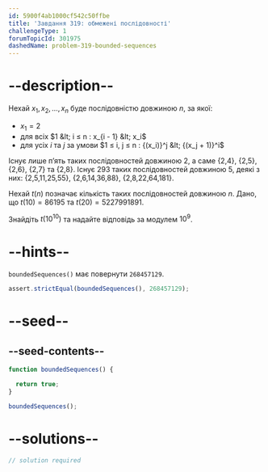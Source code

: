 ```yaml
---
id: 5900f4ab1000cf542c50ffbe
title: 'Завдання 319: обмежені послідовності'
challengeType: 1
forumTopicId: 301975
dashedName: problem-319-bounded-sequences
---
```


# --description--

Нехай $x_1, x_2, \ldots, x_n$ буде послідовністю довжиною $n$, за якої:

- $x_1 = 2$
- для всіх $1 &lt; i ≤ n : x_{i - 1} &lt; x_i$
- для усіх $i$ та $j$ за умови $1 ≤ i, j ≤ n : {(x_i)}^j &lt; {(x_j + 1)}^i$

Існує лише п’ять таких послідовностей довжиною 2, а саме {2,4}, {2,5}, {2,6}, {2,7} та {2,8}. Існує 293 таких послідовностей довжиною 5, деякі з них: {2,5,11,25,55}, {2,6,14,36,88}, {2,8,22,64,181}.

Нехай $t(n)$ позначає кількість таких послідовностей довжиною $n$. Дано, що $t(10) = 86195$ та $t(20) = 5227991891$.

Знайдіть $t({10}^{10})$ та надайте відповідь за модулем $10^9$.

# --hints--

`boundedSequences()` має повернути `268457129`.

```js
assert.strictEqual(boundedSequences(), 268457129);
```

# --seed--

## --seed-contents--

```js
function boundedSequences() {

  return true;
}

boundedSequences();
```

# --solutions--

```js
// solution required
```
